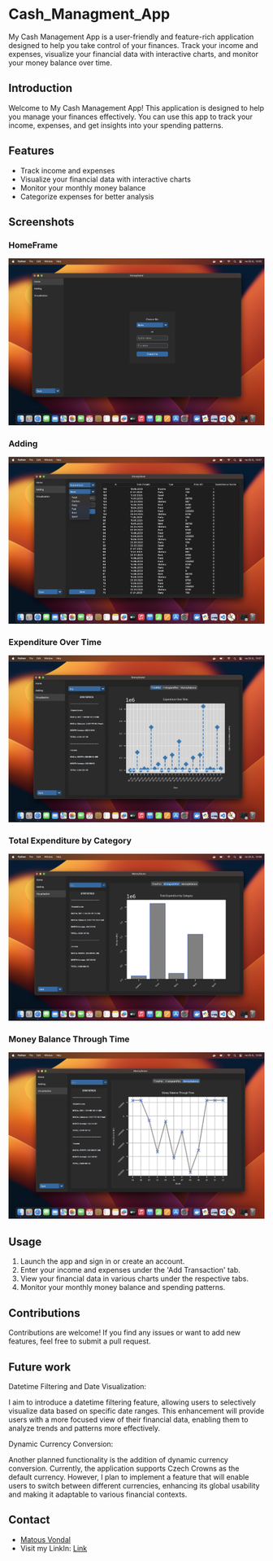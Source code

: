 # Cash_Managment_App
My Cash Management App is a user-friendly and feature-rich application designed to help you take control of your finances. Track your income and expenses, visualize your financial data with interactive charts, and monitor your money balance over time.

## Introduction

Welcome to My Cash Management App! This application is designed to help you manage your finances effectively. You can use this app to track your income, expenses, and get insights into your spending patterns.

## Features

- Track income and expenses
- Visualize your financial data with interactive charts
- Monitor your monthly money balance
- Categorize expenses for better analysis

## Screenshots

### HomeFrame
![Home Frame](images/HomeFrame.png)

### Adding
![Adding frame](images/Adding2.png)

### Expenditure Over Time
![Expenditure Over Time](images/OverTime.png)

### Total Expenditure by Category
![Total Expenditure by Category](images/Histo.png)

### Money Balance Through Time
![Money Balance Through Time](images/MoneBalance.png)

## Usage

1. Launch the app and sign in or create an account.
2. Enter your income and expenses under the 'Add Transaction' tab.
3. View your financial data in various charts under the respective tabs.
4. Monitor your monthly money balance and spending patterns.

## Contributions

Contributions are welcome! If you find any issues or want to add new features, feel free to submit a pull request.

## Future work

Datetime Filtering and Date Visualization:

I aim to introduce a datetime filtering feature, allowing users to selectively visualize data based on specific date ranges. This enhancement will provide users with a more focused view of their financial data, enabling them to analyze trends and patterns more effectively.

Dynamic Currency Conversion:

Another planned functionality is the addition of dynamic currency conversion. Currently, the application supports Czech Crowns as the default currency. However, I plan to implement a feature that will enable users to switch between different currencies, enhancing its global usability and making it adaptable to various financial contexts.

## Contact

- [Matous Vondal](mailto:matousvondal@icloud.com)
- Visit my LinkIn: [Link](https://www.linkedin.com/in/matouš-vondál/)


